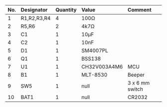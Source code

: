 | No. | Designator  | Quantity | Value        | Comment         |
|:----|:------------|:---------|:-------------|:----------------|
| 1   | R1,R2,R3,R4 | 4        | 100Ω         |                 |
| 2   | R5,R6       | 2        | 4k7Ω         |                 |
| 3   | C1          | 1        | 10µF         |                 |
| 4   | C2          | 1        | 10nF         |                 |
| 5   | D1          | 1        | SM4007PL     |                 |
| 6   | Q1          | 1        | BSS138       |                 |
| 7   | U1          | 1        | CH32V003A4M6 | MCU             |
| 8   | B1          | 1        | MLT-8530     | Beeper          |
| 9   | SW5         | 1        | null         | 3 x 6 mm switch |
| 10  | BAT1        | 1        | null         | CR2032          |
